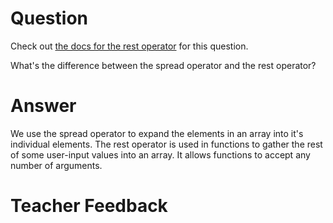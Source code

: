 # Question
Check out [the docs for the rest operator](https://developer.mozilla.org/en-US/docs/Web/JavaScript/Reference/Functions/rest_parameters) for this question.

What's the difference between the spread operator and the rest operator?

# Answer
We use the spread operator to expand the elements in an array into it's individual elements. The rest operator is used in functions to gather the rest of some user-input values into an array. It allows functions to accept any number of arguments.

# Teacher Feedback